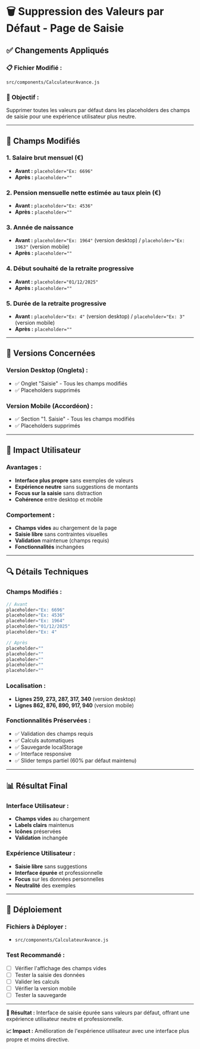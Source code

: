 # 🗑️ Suppression des Valeurs par Défaut - Page de Saisie

## ✅ **Changements Appliqués**

### **📋 Fichier Modifié :**
`src/components/CalculateurAvance.js`

### **🎯 Objectif :**
Supprimer toutes les valeurs par défaut dans les placeholders des champs de saisie pour une expérience utilisateur plus neutre.

---

## 🔄 **Champs Modifiés**

### **1. Salaire brut mensuel (€)**
- **Avant :** `placeholder="Ex: 6696"`
- **Après :** `placeholder=""`

### **2. Pension mensuelle nette estimée au taux plein (€)**
- **Avant :** `placeholder="Ex: 4536"`
- **Après :** `placeholder=""`

### **3. Année de naissance**
- **Avant :** `placeholder="Ex: 1964"` (version desktop) / `placeholder="Ex: 1963"` (version mobile)
- **Après :** `placeholder=""`

### **4. Début souhaité de la retraite progressive**
- **Avant :** `placeholder="01/12/2025"`
- **Après :** `placeholder=""`

### **5. Durée de la retraite progressive**
- **Avant :** `placeholder="Ex: 4"` (version desktop) / `placeholder="Ex: 3"` (version mobile)
- **Après :** `placeholder=""`

---

## 📱 **Versions Concernées**

### **Version Desktop (Onglets) :**
- ✅ Onglet "Saisie" - Tous les champs modifiés
- ✅ Placeholders supprimés

### **Version Mobile (Accordéon) :**
- ✅ Section "1. Saisie" - Tous les champs modifiés
- ✅ Placeholders supprimés

---

## 🎨 **Impact Utilisateur**

### **Avantages :**
- **Interface plus propre** sans exemples de valeurs
- **Expérience neutre** sans suggestions de montants
- **Focus sur la saisie** sans distraction
- **Cohérence** entre desktop et mobile

### **Comportement :**
- **Champs vides** au chargement de la page
- **Saisie libre** sans contraintes visuelles
- **Validation** maintenue (champs requis)
- **Fonctionnalités** inchangées

---

## 🔍 **Détails Techniques**

### **Champs Modifiés :**
```javascript
// Avant
placeholder="Ex: 6696"
placeholder="Ex: 4536"
placeholder="Ex: 1964"
placeholder="01/12/2025"
placeholder="Ex: 4"

// Après
placeholder=""
placeholder=""
placeholder=""
placeholder=""
placeholder=""
```

### **Localisation :**
- **Lignes 259, 273, 287, 317, 340** (version desktop)
- **Lignes 862, 876, 890, 917, 940** (version mobile)

### **Fonctionnalités Préservées :**
- ✅ Validation des champs requis
- ✅ Calculs automatiques
- ✅ Sauvegarde localStorage
- ✅ Interface responsive
- ✅ Slider temps partiel (60% par défaut maintenu)

---

## 📊 **Résultat Final**

### **Interface Utilisateur :**
- **Champs vides** au chargement
- **Labels clairs** maintenus
- **Icônes** préservées
- **Validation** inchangée

### **Expérience Utilisateur :**
- **Saisie libre** sans suggestions
- **Interface épurée** et professionnelle
- **Focus** sur les données personnelles
- **Neutralité** des exemples

---

## 🚀 **Déploiement**

### **Fichiers à Déployer :**
- `src/components/CalculateurAvance.js`

### **Test Recommandé :**
- [ ] Vérifier l'affichage des champs vides
- [ ] Tester la saisie des données
- [ ] Valider les calculs
- [ ] Vérifier la version mobile
- [ ] Tester la sauvegarde

---

**🎯 Résultat :** Interface de saisie épurée sans valeurs par défaut, offrant une expérience utilisateur neutre et professionnelle.

**📈 Impact :** Amélioration de l'expérience utilisateur avec une interface plus propre et moins directive.


